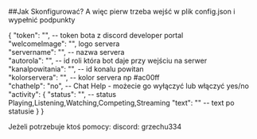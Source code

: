 ##Jak Skonfigurować?
A więc pierw trzeba wejść w plik config.json 
i wypełnić podpunkty 

{
    "token": "", -- token bota z discord developer portal
    <br>
    "welcomeImage": "", logo servera
    <br>
    "servername": "", -- nazwa servera
    <br>
    "autorola": "", -- id roli która bot daje przy wejściu na serwer
    <br>
    "kanalpowitania": "", -- id konalu powitan
    <br>
    "kolorservera": "", -- kolor servera np #ac00ff
    <br>
     "chathelp": "no", -- Chat Help - możecie go wyłączyć lub włączyć yes/no
     <br>
     "activity": {
        "status": "", -- status  Playing,Listening,Watching,Competing,Streaming
        "text": "" -- text po statusie
    }
}
<br>

Jeżeli potrzebuje ktoś pomocy: discord: grzechu334
